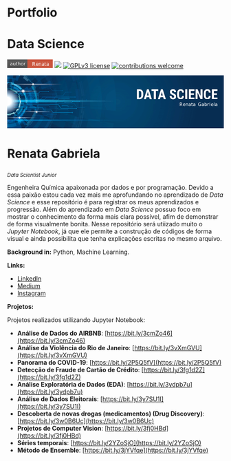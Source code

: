 # Portfolio

# Data Science

[![author](author-renata-red.png)](https://www.linkedin.com/in/renata-rosa-96a309137/) [![](https://img.shields.io/badge/python-3.7+-blue.svg)](https://www.python.org/downloads/release/python-365/) [![GPLv3 license](https://img.shields.io/badge/License-GPLv3-blue.svg)](http://perso.crans.org/besson/LICENSE.html) [![contributions welcome](https://img.shields.io/badge/contributions-welcome-brightgreen.svg?style=flat)](https://github.com/renatagsr/Data-Science-na-Pratica)

<p align="center">
  <img src="banner.png" >
</p>

# Renata Gabriela
<sub>*Data Scientist Junior*</sub>

Engenheira Química apaixonada por dados e por programação. Devido a essa paixão estou cada vez mais me aprofundando no aprendizado de *Data Science* e esse repositório é para registrar os meus aprendizados e progressão.
Além do aprendizado em *Data Science* possuo foco em mostrar o conhecimento da forma mais clara possível, afim de demonstrar de forma visualmente bonita. Nesse repositório será utiizado muito o *Jupyter Notebook*, já que ele permite a construção de códigos de forma visual e ainda possibilita que tenha explicações escritas no mesmo arquivo. 

**Background in:** Python, Machine Learning.

**Links:**
* [LinkedIn](https://www.linkedin.com/in/renata-rosa-96a309137/)
* [Medium](https://renata-gabriela98.medium.com/)
* [Instagram](https://www.instagram.com/renata_gsr/)

**Projetos:**

Projetos realizados utilizando Jupyter Notebook:

* **Análise de Dados do AIRBNB**: [https://bit.ly/3cmZo46](https://bit.ly/3cmZo46)
* **Análise da Violência do Rio de Janeiro**: [https://bit.ly/3vXmGVU](https://bit.ly/3vXmGVU)
* **Panorama do COVID-19**: [https://bit.ly/2P5Q5fV](https://bit.ly/2P5Q5fV)
* **Detecção de Fraude de Cartão de Crédito**: [https://bit.ly/3fg1d2Z](https://bit.ly/3fg1d2Z)
* **Análise Exploratória de Dados (EDA)**: [https://bit.ly/3ydpb7u](https://bit.ly/3ydpb7u)
* **Análise de Dados Eleitorais**: [https://bit.ly/3y7SU1I](https://bit.ly/3y7SU1I)
* **Descoberta de novas drogas (medicamentos) (Drug Discovery)**: [https://bit.ly/3w0B6Uc](https://bit.ly/3w0B6Uc)
* **Projetos de Computer Vision**: [https://bit.ly/3fj0HBd](https://bit.ly/3fj0HBd)
* **Séries temporais**: [https://bit.ly/2YZoSjO](https://bit.ly/2YZoSjO)
* **Método de Ensemble**: [https://bit.ly/3jYVfqe](https://bit.ly/3jYVfqe)

